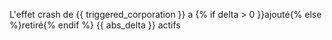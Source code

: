 L'effet crash de {{ triggered_corporation }} a {% if delta > 0 }}ajouté{% else %}retiré{% endif %} {{ abs_delta }} actifs
